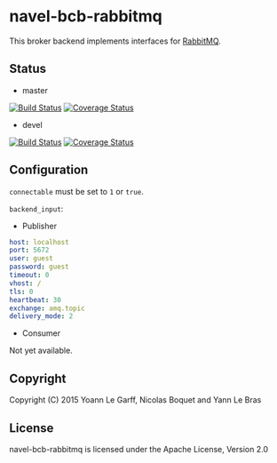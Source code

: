 navel-bcb-rabbitmq
==================

This broker backend implements interfaces for [RabbitMQ](http://www.rabbitmq.com/documentation.html).

Status
------

- master

[![Build Status](https://travis-ci.org/Navel-IT/navel-bcb-rabbitmq.svg?branch=master)](https://travis-ci.org/Navel-IT/navel-bcb-rabbitmq?branch=master)
[![Coverage Status](https://coveralls.io/repos/github/Navel-IT/navel-bcb-rabbitmq/badge.svg?branch=master)](https://coveralls.io/github/Navel-IT/navel-bcb-rabbitmq?branch=master)

- devel

[![Build Status](https://travis-ci.org/Navel-IT/navel-bcb-rabbitmq.svg?branch=devel)](https://travis-ci.org/Navel-IT/navel-bcb-rabbitmq?branch=devel)
[![Coverage Status](https://coveralls.io/repos/github/Navel-IT/navel-bcb-rabbitmq/badge.svg?branch=devel)](https://coveralls.io/github/Navel-IT/navel-bcb-rabbitmq?branch=devel)


Configuration
-------------

`connectable` must be set to `1` or `true`.

`backend_input`:

- Publisher

```yaml
host: localhost
port: 5672
user: guest
password: guest
timeout: 0
vhost: /
tls: 0
heartbeat: 30
exchange: amq.topic
delivery_mode: 2
```

- Consumer

Not yet available.

Copyright
---------

Copyright (C) 2015 Yoann Le Garff, Nicolas Boquet and Yann Le Bras

License
-------

navel-bcb-rabbitmq is licensed under the Apache License, Version 2.0
